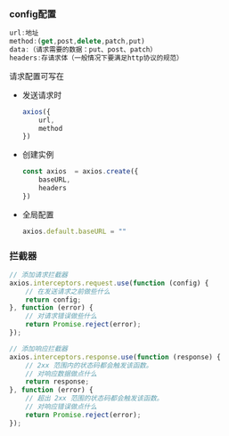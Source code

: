 ###  config配置

```js
url:地址
method:(get,post,delete,patch,put)
data:（请求需要的数据：put、post、patch）
headers:存请求体（一般情况下要满足http协议的规范）
```

请求配置可写在

- 发送请求时

  ```js
  axios({
      url,
      method
  })
  ```

- 创建实例

  ```js
  const axios  = axios.create({
      baseURL,
      headers
  })
  ```

- 全局配置

  ```js
  axios.default.baseURL = ""
  ```

### 拦截器

```js
// 添加请求拦截器
axios.interceptors.request.use(function (config) {
    // 在发送请求之前做些什么
    return config;
}, function (error) {
    // 对请求错误做些什么
    return Promise.reject(error);
});

// 添加响应拦截器
axios.interceptors.response.use(function (response) {
    // 2xx 范围内的状态码都会触发该函数。
    // 对响应数据做点什么
    return response;
}, function (error) {
    // 超出 2xx 范围的状态码都会触发该函数。
    // 对响应错误做点什么
    return Promise.reject(error);
});
```

